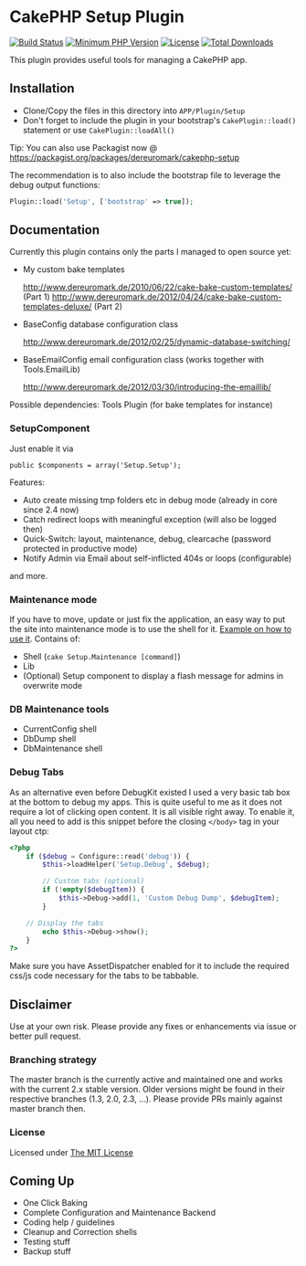 # CakePHP Setup Plugin
[![Build Status](https://api.travis-ci.org/dereuromark/cakephp-setup.svg?branch=2.x)](https://travis-ci.org/dereuromark/cakephp-setup)
[![Minimum PHP Version](http://img.shields.io/badge/php-%3E%3D%205.4-8892BF.svg)](https://php.net/)
[![License](https://poser.pugx.org/dereuromark/cakephp-setup/license.png)](https://packagist.org/packages/dereuromark/cakephp-setup)
[![Total Downloads](https://poser.pugx.org/dereuromark/setup-cakephp/d/total.png)](https://packagist.org/packages/dereuromark/cakephp-setup)

This plugin provides useful tools for managing a CakePHP app.


## Installation

* Clone/Copy the files in this directory into `APP/Plugin/Setup`
* Don't forget to include the plugin in your bootstrap's `CakePlugin::load()` statement or use `CakePlugin::loadAll()`

Tip: You can also use Packagist now @ https://packagist.org/packages/dereuromark/cakephp-setup

The recommendation is to also include the bootstrap file to leverage the debug output functions:
```php
Plugin::load('Setup', ['bootstrap' => true]);
```

## Documentation

Currently this plugin contains only the parts I managed to open source yet:

*	My custom bake templates

	http://www.dereuromark.de/2010/06/22/cake-bake-custom-templates/ (Part 1)
	http://www.dereuromark.de/2012/04/24/cake-bake-custom-templates-deluxe/ (Part 2)

*	BaseConfig database configuration class

	http://www.dereuromark.de/2012/02/25/dynamic-database-switching/

* BaseEmailConfig email configuration class (works together with Tools.EmailLib)

	http://www.dereuromark.de/2012/03/30/introducing-the-emaillib/

Possible dependencies: Tools Plugin (for bake templates for instance)

### SetupComponent

Just enable it via

    public $components = array('Setup.Setup');

Features:

* Auto create missing tmp folders etc in debug mode (already in core since 2.4 now)
* Catch redirect loops with meaningful exception (will also be logged then)
* Quick-Switch: layout, maintenance, debug, clearcache (password protected in productive mode)
* Notify Admin via Email about self-inflicted 404s or loops (configurable)

and more.

### Maintenance mode

If you have to move, update or just fix the application, an easy way to put the site into maintenance mode
is to use the shell for it. [Example on how to use it](http://www.dereuromark.de/2013/09/29/moving-a-cakephp-app/).
Contains of:

* Shell (`cake Setup.Maintenance [command]`)
* Lib
* (Optional) Setup component to display a flash message for admins in overwrite mode

### DB Maintenance tools

* CurrentConfig shell
* DbDump shell
* DbMaintenance shell

### Debug Tabs
As an alternative even before DebugKit existed I used a very basic tab box at the bottom to debug my apps.
This is quite useful to me as it does not require a lot of clicking open content. It is all visible right away.
To enable it, all you need to add is this snippet before the closing `</body>` tag in your layout ctp:
```php
<?php
	if ($debug = Configure::read('debug')) {
		$this->loadHelper('Setup.Debug', $debug);

		// Custom tabs (optional)
		if (!empty($debugItem)) {
			$this->Debug->add(1, 'Custom Debug Dump', $debugItem);
		}

  	// Display the tabs
		echo $this->Debug->show();
	}
?>
```

Make sure you have AssetDispatcher enabled for it to include the required css/js code necessary for the tabs
to be tabbable.

## Disclaimer
Use at your own risk. Please provide any fixes or enhancements via issue or better pull request.

### Branching strategy
The master branch is the currently active and maintained one and works with the current 2.x stable version.
Older versions might be found in their respective branches (1.3, 2.0, 2.3, ...).
Please provide PRs mainly against master branch then.

### License
Licensed under [The MIT License](http://www.opensource.org/licenses/mit-license.php)

## Coming Up

* One Click Baking
* Complete Configuration and Maintenance Backend
* Coding help / guidelines
* Cleanup and Correction shells
* Testing stuff
* Backup stuff
